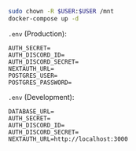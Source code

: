 ```bash
sudo chown -R $USER:$USER /mnt
docker-compose up -d
```
`.env` (Production):
```dotenv
AUTH_SECRET=
AUTH_DISCORD_ID=
AUTH_DISCORD_SECRET=
NEXTAUTH_URL=
POSTGRES_USER=
POSTGRES_PASSWORD=
```
`.env` (Development):
```dotenv
DATABASE_URL=
AUTH_SECRET=
AUTH_DISCORD_ID=
AUTH_DISCORD_SECRET=
NEXTAUTH_URL=http://localhost:3000
```